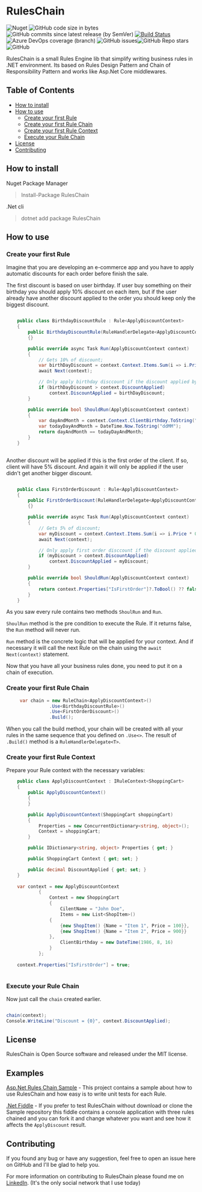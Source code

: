 # RulesChain
![Nuget](https://img.shields.io/nuget/dt/RulesChain) ![GitHub code size in bytes](https://img.shields.io/github/languages/code-size/lutticoelho/ruleschain) ![GitHub commits since latest release (by SemVer)](https://img.shields.io/github/commits-since/lutticoelho/ruleschain/latest/develop?sort=semver) [![Build Status](https://dev.azure.com/RulesChain/RulesChain/_apis/build/status/lutticoelho.RulesChain?branchName=master)](https://dev.azure.com/RulesChain/RulesChain/_build/latest?definitionId=1&branchName=master)
![Azure DevOps coverage (branch)](https://img.shields.io/azure-devops/coverage/lutticoelho/RulesChain/1/master)
![GitHub issues](https://img.shields.io/github/issues/lutticoelho/ruleschain)![GitHub Repo stars](https://img.shields.io/github/stars/lutticoelho/ruleschain)![GitHub](https://img.shields.io/github/license/lutticoelho/ruleschain)

RulesChain is a small Rules Engine lib that simplify writing business rules in .NET environment. Its based on Rules Design Pattern and Chain of Responsibility Pattern and works like Asp.Net Core middlewares.


## Table of Contents ##

- [How to install](#how-to-install)
- [How to use](#how-to-use)
    - [Create your first Rule](#create-your-first-rule)
    - [Create your first Rule Chain](#create-your-first-rule-chain)
    - [Create your first Rule Context](#create-your-first-rule-context)
    - [Execute your Rule Chain](#execute-your-rule-chain)
- [License](#license)
- [Contributing](#contributing)

## How to install ##

Nuget Package Manager
> Install-Package RulesChain

.Net cli
> dotnet add package RulesChain

## How to use ##

### Create your first Rule ###

Imagine that you are developing an e-commerce app and you have to apply automatic discounts for each order before finish the sale.

The first discount is based on user birthday. If user buy something on their birthday you should apply 10% discount on each item, but if the user already have another discount applied to the order you should keep only the biggest discount.

````c#

    public class BirthdayDiscountRule : Rule<ApplyDiscountContext>
    {
        public BirthdayDiscountRule(RuleHandlerDelegate<ApplyDiscountContext> next) : base(next)
        {}

        public override async Task Run(ApplyDiscountContext context)
        {
            // Gets 10% of discount;
            var birthDayDiscount = context.Context.Items.Sum(i => i.Price * 0.1M);
            await Next(context);

            // Only apply birthday disccount if the discount applied by the other rules are smaller than this
            if (birthDayDiscount > context.DiscountApplied)
                context.DiscountApplied = birthDayDiscount;
        }

        public override bool ShouldRun(ApplyDiscountContext context)
        {
            var dayAndMonth = context.Context.ClientBirthday.ToString("ddMM");
            var todayDayAndMonth = DateTime.Now.ToString("ddMM");
            return dayAndMonth == todayDayAndMonth;
        }
    }
   
````

Another discount will be applied if this is the first order of the client. If so, client will have 5% discount. And again it will only be applied if the user didn't get another bigger discount.

````c#

    public class FirstOrderDiscount : Rule<ApplyDiscountContext>
    {
        public FirstOrderDiscount(RuleHandlerDelegate<ApplyDiscountContext> next) : base(next)
        {}

        public override async Task Run(ApplyDiscountContext context)
        {
            // Gets 5% of discount;
            var myDiscount = context.Context.Items.Sum(i => i.Price * 0.05M);
            await Next(context);

            // Only apply first order disccount if the discount applied by the other rules are smaller than this
            if (myDiscount > context.DiscountApplied)
                context.DiscountApplied = myDiscount;
        }

        public override bool ShouldRun(ApplyDiscountContext context)
        {
            return context.Properties["IsFirstOrder"]?.ToBool() ?? false;
        }
    }

````

As you saw every rule contains two methods `ShoulRun` and `Run`. 

`ShoulRun` method is the pre condition to execute the Rule. If it returns false, the `Run` method will never run.

`Run` method is the concrete logic that will be applied for your context. And if necessary it will call the next Rule on the chain using the `await Next(context)` statement. 

Now that you have all your business rules done, you need to put it on a chain of execution.

### Create your first Rule Chain ###

````C#
     var chain = new RuleChain<ApplyDiscountContext>()
                .Use<BirthdayDiscountRule>()
                .Use<FirstOrderDiscount>()
                .Build();
````
When you call the build method, your chain will be created with all your rules in the same sequence that you defined on `.Use<>`. The result of `.Build()` method is a `RuleHandlerDelegate<T>`.

### Create your first Rule Context ###

Prepare your Rule context with the necessary variables:

````c#
    public class ApplyDiscountContext : IRuleContext<ShoppingCart>
    {
        public ApplyDiscountContext()
        {
        }

        public ApplyDiscountContext(ShoppingCart shoppingCart)
        {
            Properties = new ConcurrentDictionary<string, object>();
            Context = shoppingCart;
        }

        public IDictionary<string, object> Properties { get; }

        public ShoppingCart Context { get; set; }

        public decimal DiscountApplied { get; set; }
    }
    
    var context = new ApplyDiscountContext
            {
                Context = new ShoppingCart
                {
                    CilentName = "John Doe",
                    Items = new List<ShopItem>()
                {
                    {new ShopItem() {Name = "Item 1", Price = 100}},
                    {new ShopItem() {Name = "Item 2", Price = 900}}
                },
                    ClientBirthday = new DateTime(1986, 8, 16)
                }
            };
            
    context.Properties["IsFirstOrder"] = true;
    
````

### Execute your Rule Chain ###

Now just call the `chain` created earlier. 

````c#

chain(context);
Console.WriteLine("Discount = {0}", context.DiscountApplied);

````


## License ##

RulesChain is Open Source software and released under the MIT license.

## Examples

[Asp.Net Rules Chain Sample](http://bit.ly/ruleschain-sample) - This project contains a sample about how to use RulesChain and how easy is to write unit tests for each Rule.

[.Net Fiddle](http://bit.ly/RulesChain-DotNetFiddle)  - If you prefer to test RulesChain without download or clone the Sample repository this fiddle contains a console application with three rules chained and you can fork it and change whatever you want and see how it affects the `ApplyDiscount` result.

## Contributing ##

If you found any bug or have any suggestion, feel free to open an issue here on GitHub and I'll be glad to help you.

For more information on contributing to RulesChain please found me on [LinkedIn](http://bit.ly/linkedin-lutticoelho). (It's the only social network that I use today)

